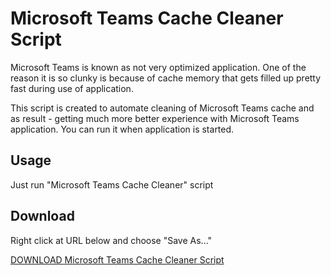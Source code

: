 # Microsoft Teams Cache Cleaner Script
Microsoft Teams is known as not very optimized application. One of the reason it is so clunky is because of cache memory that gets filled up pretty fast during use of application.

This script is created to automate cleaning of Microsoft Teams cache and as result - getting much more better experience with Microsoft Teams application.
You can run it when application is started.

## Usage
Just run "Microsoft Teams Cache Cleaner" script

## Download
Right click at URL below and choose "Save As..."

<a id="raw-url" href="https://raw.githubusercontent.com/KrystianLesniak/Microsoft-Teams-Cache-Cleaner-Script/main/TeamsClearCacheScript.ps1" target="_blank" download="Microsoft Teams Cache Cleaner.ps1">DOWNLOAD Microsoft Teams Cache Cleaner Script</a>
